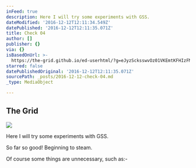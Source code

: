 ```yaml
---
inFeed: true
description: Here I will try some experiments with GSS.
dateModified: '2016-12-12T12:11:34.549Z'
datePublished: '2016-12-12T12:11:35.071Z'
title: Check 04
author: []
publisher: {}
via: {}
isBasedOnUrl: >-
  https://the-grid.github.io/ed-userhtml/?g=eJyzScksswvOz01VKEmtKFHIzFMoycgsVgCKKujp6SkklZYoFJdU5qSm2Ct4KiQn5ikkpqRAlGakFqXaKzgBFeTlK5SDeAqpOcWp9jb6ICO5uABuZR3p
starred: false
datePublishedOriginal: '2016-12-12T12:11:35.071Z'
sourcePath: _posts/2016-12-12-check-04.md
_type: MediaObject

---
```

<article style=""><h1>The Grid</h1></article>

![](https://the-grid-user-content.s3-us-west-2.amazonaws.com/39f8b227-1720-4baf-9646-1a02bdb803a6.png)

Here I will try some experiments with GSS.

So far so good! Beginning to steam.

Of course some things are unnecessary, such as:-

<style type="text/css"\> [html:not(.gss-ready)][0] { opacity: 0; }</style\> <noscript\> <style type="text/css"\> [html:not(.gss-ready)][0] { opacity: 1; } </style\> </noscript\>

[Square][1]

<div\>Check 03</div\>

Without div tag

# Check 04

## Check 05

### Check 06

Check 07

<iframe src="https://the-grid.github.io/ed-userhtml/?g=eJyzScksswvOz01VKEmtKFHIzFMoycgsVgCKKujp6SkklZYoFJdU5qSm2Ct4KiQn5ikkpqRAlGakFqXaKzgBFeTlK5SDeAqpOcWp9jb6ICO5uABuZR3p" height="244" style=""></iframe>

<div\>Check 03</div\>

[0]: html:not(.gss-ready)
[1]: https://this-usr.github.io/thegrid-css/